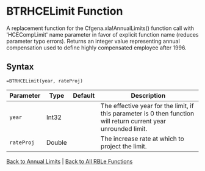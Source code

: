 # BTRHCELimit Function

A replacement function for the Cfgena.xla!AnnualLimits() function call with 'HCECompLimit' name parameter in favor of explicit function name (reduces parameter typo errors).  Returns an integer value representing annual compensation used to define highly compensated employee after 1996.

## Syntax

```excel
=BTRHCELimit(year, rateProj)
```

Parameter | Type | Default | Description
---|---|---|---
`year` | Int32 |  | The effective year for the limit, if this parameter is 0 then function will return current year unrounded limit.
`rateProj` | Double |  | The increase rate at which to project the limit.

[Back to Annual Limits](RBLeAnnualLimits.md) | [Back to All RBLe Functions](RBLe.md#function-documentation)